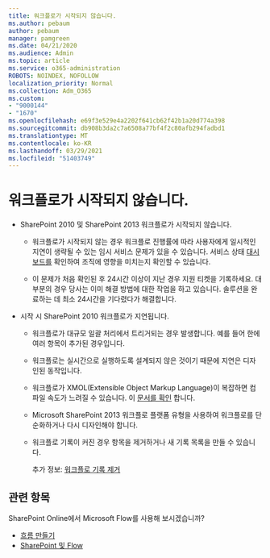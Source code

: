 ```yaml
---
title: 워크플로가 시작되지 않습니다.
ms.author: pebaum
author: pebaum
manager: pamgreen
ms.date: 04/21/2020
ms.audience: Admin
ms.topic: article
ms.service: o365-administration
ROBOTS: NOINDEX, NOFOLLOW
localization_priority: Normal
ms.collection: Adm_O365
ms.custom:
- "9000144"
- "1670"
ms.openlocfilehash: e69f3e529e4a2202f641cb62f42b1a20d774a398
ms.sourcegitcommit: db908b3da2c7a6508a77bf4f2c80afb294fadbd1
ms.translationtype: MT
ms.contentlocale: ko-KR
ms.lasthandoff: 03/29/2021
ms.locfileid: "51403749"
---
```

# <a name="workflow-is-not-starting"></a>워크플로가 시작되지 않습니다.

- SharePoint 2010 및 SharePoint 2013 워크플로가 시작되지 않습니다.

    - 워크플로가 시작되지 않는 경우 워크플로 진행률에 따라 사용자에게 일시적인 지연이 생략될 수 있는 임시 서비스 문제가 있을 수 있습니다. 서비스 상태 [대시보드를](https://admin.microsoft.com/AdminPortal/Home/servicehealth) 확인하여 조직에 영향을 미치는지 확인할 수 있습니다.

    - 이 문제가 처음 확인된 후 24시간 이상이 지난 경우 지원 티켓을 기록하세요. 대부분의 경우 당사는 이미 해결 방법에 대한 작업을 하고 있습니다. 솔루션을 완료하는 데 최소 24시간을 기다렸다가 해결합니다.

- 시작 시 SharePoint 2010 워크플로가 지연됩니다.

    - 워크플로가 대규모 일괄 처리에서 트리거되는 경우 발생합니다. 예를 들어 한에 여러 항목이 추가된 경우입니다.

    - 워크플로는 실시간으로 실행하도록 설계되지 않은 것이기 때문에 지연은 디자인된 동작입니다.

   -  워크플로가 XMOL(Extensible Object Markup Language)이 복잡하면 컴파일 속도가 느려질 수 있습니다. 이 [문서를 확인](https://support.microsoft.com//kb/3043697) 합니다.

    - Microsoft SharePoint 2013 워크플로 플랫폼 유형을 사용하여 워크플로를 단순화하거나 다시 디자인해야 합니다.

    - 워크플로 기록이 커진 경우 항목을 제거하거나 새 기록 목록을 만들 수 있습니다.

        추가 정보: [워크플로 기록 제거](https://blogs.technet.microsoft.com/marj/2015/08/07/sharepoint-2010-workflows-best-practice-purge-workflow-history-list-items/)


## <a name="related-topics"></a>관련 항목
SharePoint Online에서 Microsoft Flow를 사용해 보시겠습니까?
- [흐름 만들기](https://support.office.com/article/Create-a-flow-for-a-list-or-library-in-SharePoint-Online-or-OneDrive-for-Business-a9c3e03b-0654-46af-a254-20252e580d01) 
- [SharePoint 및 Flow](https://flow.microsoft.com/blog/sharepoint-and-flow/) 
